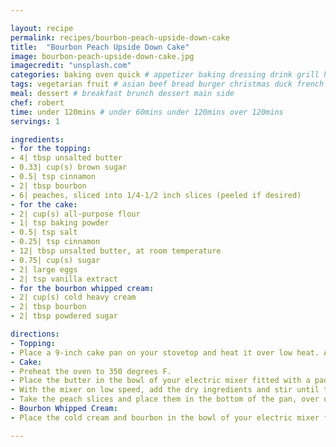 ```yaml
---

layout: recipe
permalink: recipes/bourbon-peach-upside-down-cake 
title:  "Bourbon Peach Upside Down Cake"
image: bourbon-peach-upside-down-cake.jpg 
imagecredit: "unsplash.com" 
categories: baking oven quick # appetizer baking dressing drink grill healthyish marinade oven pickling quick raw salad sandwich sauce snack soup
tags: vegetarian fruit # asian beef bread burger christmas duck french fruit indian italian mexican nuts pasta pork poultry rice seafood thanksgiving vegetarian
meal: dessert # breakfast brunch dessert main side
chef: robert 
time: under 120mins # under 60mins under 120mins over 120mins
servings: 1 

ingredients:
- for the topping:
- 4| tbsp unsalted butter
- 0.33| cup(s) brown sugar
- 0.5| tsp cinnamon
- 2| tbsp bourbon
- 6| peaches, sliced into 1/4-1/2 inch slices (peeled if desired)
- for the cake:
- 2| cup(s) all-purpose flour
- 1| tsp baking powder
- 0.5| tsp salt
- 0.25| tsp cinnamon
- 12| tbsp unsalted butter, at room temperature
- 0.75| cup(s) sugar
- 2| large eggs
- 2| tsp vanilla extract
- for the bourbon whipped cream:
- 2| cup(s) cold heavy cream
- 2| tbsp bourbon
- 2| tbsp powdered sugar

directions:
- Topping:
- Place a 9-inch cake pan on your stovetop and heat it over low heat. Add the butter and once melted, whisk in the sugar and the cinnamon until it starts to bubble. Whisk in the bourbon, then stir for 15 seconds and turn off the heat. Let it sit there while you make the cake.
- Cake:
- Preheat the oven to 350 degrees F.
- Place the butter in the bowl of your electric mixer fitted with a paddle attachment and beat on medium speed until creamy. Beat in the sugar and gradually increase the speed to high, beating until fluffy and scraping down the sides if necessary, about 2 to 3 minutes. Beat in each egg until combined. Beat in the vanilla extract.
- With the mixer on low speed, add the dry ingredients and stir until the batter just comes together.
- Take the peach slices and place them in the bottom of the pan, over of the sugar and bourbon mix. Crowd the pan and layer the peaches slightly if needed. Place dollops of the batter all over the peaches and gently spread evenly to cover. Bake the cake for 35 to 40 minutes, or until the top is golden brown and set. Remove from the oven and only let it cool for about 5 minute, just so the fruit settles and stops bubbly. After 5 minutes (no longer!), run a knife along the edges of the cake and place a cake plate over top, then gently flip the cake to remove it from the pan. Here, you can fix any fruit than has slid off or rearrange it if desired. Let the cake cool completely before serving it with the bourbon cream.
- Bourbon Whipped Cream:
- Place the cold cream and bourbon in the bowl of your electric mixer fitted with the whisk attachment. Beat on high speed until peaks form. Beat in the powdered sugar and serve.

--- 
```

